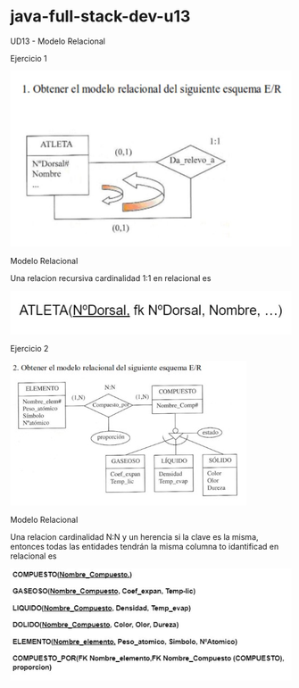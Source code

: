 # java-full-stack-dev-u13

UD13 - Modelo Relacional

Ejercicio 1

![image](https://github.com/JagaScripts/java-full-stack-dev-u13/blob/master/ejercicio1.jpg)

Modelo Relacional

Una relacion recursiva cardinalidad 1:1 en relacional es

![image](https://github.com/JagaScripts/java-full-stack-dev-u13/blob/master/ejercicio1ER.jpg)

Ejercicio 2

![image](https://github.com/JagaScripts/java-full-stack-dev-u13/blob/master/ejercicio2.jpg)

Modelo Relacional

Una relacion cardinalidad N:N y un herencia si la clave es la misma, entonces todas las entidades tendrán la misma columna to
idantificad en relacional es 

![image](https://github.com/JagaScripts/java-full-stack-dev-u13/blob/master/ejercicio2ER.jpg)

